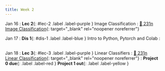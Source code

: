 ```yaml
---
title: Week 2
---
```


Jan 16
: **Lec 2**{: #lec-2 .label .label-purple } Image Classification
  : [📖 231n Image Classification](https://cs231n.github.io/classification/){: target="_blank" rel="noopener noreferrer"}


Jan 17
: **Dis 1**{: #dis-1 .label .label-blue } Intro to Python, Pytorch and Colab
  : &nbsp;


Jan 18
: **Lec 3**{: #lec-3 .label .label-purple } Linear Classifiers
  : [📖 231n Linear Classification](https://cs231n.github.io/linear-classify/){: target="_blank" rel="noopener noreferrer"}
: **Project 0 due**{: .label .label-red } **Project 1 out**{: .label .label-yellow }

